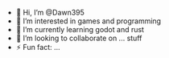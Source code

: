 - 👋 Hi, I’m @Dawn395
- 👀 I’m interested in games and programming
- 🌱 I’m currently learning godot and rust
- 💞️ I’m looking to collaborate on ... stuff
- ⚡ Fun fact: ...

<!---
Dawn395/Dawn395 is a ✨ special ✨ repository because its `README.md` (this file) appears on your GitHub profile.
You can click the Preview link to take a look at your changes.
--->
